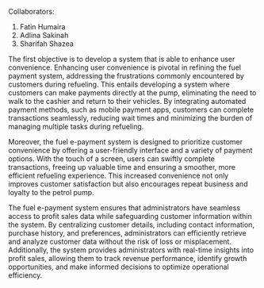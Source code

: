 Collaborators:
1. Fatin Humaira
2. Adlina Sakinah
3. Sharifah Shazea
   
The first objective is to develop a system that is able to enhance user convenience. Enhancing user convenience is pivotal in refining the fuel payment system, addressing the frustrations commonly encountered by customers during refueling. This entails developing a system where customers can make payments directly at the pump, eliminating the need to walk to the cashier and return to their vehicles. By integrating automated payment methods, such as mobile payment apps, customers can complete transactions seamlessly, reducing wait times and minimizing the burden of managing multiple tasks during refueling.

Moreover, the fuel e-payment system is designed to prioritize customer convenience by offering a user-friendly interface and a variety of payment options. With the touch of a screen, users can swiftly complete transactions, freeing up valuable time and ensuring a smoother, more efficient refueling experience. This increased convenience not only improves customer satisfaction but also encourages repeat business and loyalty to the petrol pump.

The fuel e-payment system ensures that administrators have seamless access to profit sales data while safeguarding customer information within the system. By centralizing customer details, including contact information, purchase history, and preferences, administrators can efficiently retrieve and analyze customer data without the risk of loss or misplacement. Additionally, the system provides administrators with real-time insights into profit sales, allowing them to track revenue performance, identify growth opportunities, and make informed decisions to optimize operational efficiency.
